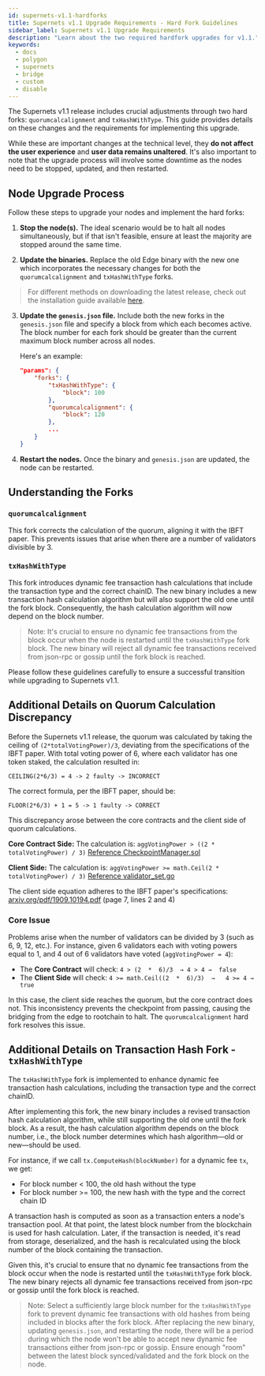 ```yaml
---
id: supernets-v1.1-hardforks
title: Supernets v1.1 Upgrade Requirements - Hard Fork Guidelines
sidebar_label: Supernets v1.1 Upgrade Requirements
description: "Learn about the two required hardfork upgrades for v1.1."
keywords:
  - docs
  - polygon
  - supernets
  - bridge
  - custom
  - disable
---
```


The Supernets v1.1 release includes crucial adjustments through two hard forks: `quorumcalcalignment` and `txHashWithType`. 
This guide provides details on these changes and the requirements for implementing this upgrade.

While these are important changes at the technical level, they **do not affect the user experience** and **user data remains unaltered**. 
It's also important to note that the upgrade process will involve some downtime as the nodes need to be stopped, updated, and then restarted.

## Node Upgrade Process

Follow these steps to upgrade your nodes and implement the hard forks:

1. **Stop the node(s).** The ideal scenario would be to halt all nodes simultaneously, but if that isn't feasible, ensure at least the majority are stopped around the same time.

2. **Update the binaries.** Replace the old Edge binary with the new one which incorporates the necessary changes for both the `quorumcalcalignment` and `txHashWithType` forks.

  > For different methods on downloading the latest release, check out the installation guide available [here](/docs/supernets/operate/install.md).

3. **Update the `genesis.json` file.** Include both the new forks in the `genesis.json` file and specify a block from which each becomes active. The block number for each fork should be greater than the current maximum block number across all nodes.

   Here's an example:

    ```json
    "params": {
        "forks": {
            "txHashWithType": {
                "block": 100
            },
            "quorumcalcalignment": {
                "block": 120
            },
            ...
        }
    }
    ```

4. **Restart the nodes.** Once the binary and `genesis.json` are updated, the node can be restarted.

## Understanding the Forks

### `quorumcalcalignment`

This fork corrects the calculation of the quorum, aligning it with the IBFT paper. This prevents issues that arise when there are a number of validators divisible by 3.

### `txHashWithType`

This fork introduces dynamic fee transaction hash calculations that include the transaction type and the correct chainID. The new binary includes a new transaction hash calculation algorithm but will also support the old one until the fork block. Consequently, the hash calculation algorithm will now depend on the block number.

> Note: It's crucial to ensure no dynamic fee transactions from the block occur when the node is restarted until the `txHashWithType` fork block. The new binary will reject all dynamic fee transactions received from json-rpc or gossip until the fork block is reached.

Please follow these guidelines carefully to ensure a successful transition while upgrading to Supernets v1.1.

## Additional Details on Quorum Calculation Discrepancy

Before the Supernets v1.1 release, the quorum was calculated by taking the ceiling of `(2*totalVotingPower)/3`, deviating from the specifications of the IBFT paper. With total voting power of 6, where each validator has one token staked, the calculation resulted in:

`CEILING(2*6/3) = 4 -> 2 faulty -> INCORRECT`

The correct formula, per the IBFT paper, should be:

`FLOOR(2*6/3) + 1 = 5 -> 1 faulty -> CORRECT`

This discrepancy arose between the core contracts and the client side of quorum calculations.

**Core Contract Side:** The calculation is: `aggVotingPower > ((2 * totalVotingPower) / 3)`
[Reference CheckpointManager.sol](https://github.com/0xPolygon/core-contracts/blob/2de13ae801cb2e9b50bce7f062b5a86dcbd149dc/contracts/root/CheckpointManager.sol#L197)

**Client Side:** The calculation is: `aggVotingPower >= math.Ceil(2 * totalVotingPower) / 3)`
[Reference validator_set.go](https://github.com/0xPolygon/polygon-edge/blob/develop/consensus/polybft/validator/validator_set.go#L113)

The client side equation adheres to the IBFT paper's specifications: [arxiv.org/pdf/1909.10194.pdf](https://arxiv.org/pdf/1909.10194.pdf) (page 7, lines 2 and 4)

### Core Issue

Problems arise when the number of validators can be divided by 3 (such as 6, 9, 12, etc.). For instance, given 6 validators each with voting powers equal to 1, and 4 out of 6 validators have voted (`aggVotingPower = 4`):

- The **Core Contract** will check: `4 > (2  *  6)/3  → 4 > 4 →  false`
- The **Client Side** will check: `4 >= math.Ceil((2  *  6)/3)  →   4 >= 4 →  true`

In this case, the client side reaches the quorum, but the core contract does not. This inconsistency prevents the checkpoint from passing, causing the bridging from the edge to rootchain to halt. The `quorumcalcalignment` hard fork resolves this issue.

## Additional Details on Transaction Hash Fork - `txHashWithType`

The `txHashWithType` fork is implemented to enhance dynamic fee transaction hash calculations, including the transaction type and the correct chainID.

After implementing this fork, the new binary includes a revised transaction hash calculation algorithm, while still supporting the old one until the fork block. As a result, the hash calculation algorithm depends on the block number, i.e., the block number determines which hash algorithm—old or new—should be used.

For instance, if we call `tx.ComputeHash(blockNumber)` for a dynamic fee `tx`, we get:

- For block number < 100, the old hash without the type
- For block number >= 100, the new hash with the type and the correct chain ID

A transaction hash is computed as soon as a transaction enters a node's transaction pool. At that point, the latest block number from the blockchain is used for hash calculation. Later, if the transaction is needed, it's read from storage, deserialized, and the hash is recalculated using the block number of the block containing the transaction.

Given this, it's crucial to ensure that no dynamic fee transactions from the block occur when the node is restarted until the `txHashWithType` fork block. The new binary rejects all dynamic fee transactions received from json-rpc or gossip until the fork block is reached.

> Note: Select a sufficiently large block number for the `txHashWithType` fork to prevent dynamic fee transactions with old hashes from being included in blocks after the fork block. After replacing the new binary, updating `genesis.json`, and restarting the node, there will be a period during which the node won't be able to accept new dynamic fee transactions either from json-rpc or gossip. Ensure enough "room" between the latest block synced/validated and the fork block on the node.
